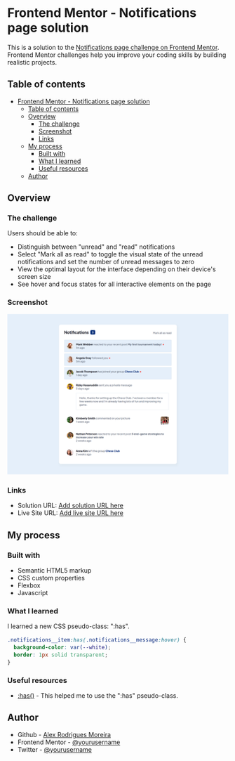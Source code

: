 # Frontend Mentor - Notifications page solution

This is a solution to the [Notifications page challenge on Frontend Mentor](https://www.frontendmentor.io/challenges/notifications-page-DqK5QAmKbC). Frontend Mentor challenges help you improve your coding skills by building realistic projects.

## Table of contents

- [Frontend Mentor - Notifications page solution](#frontend-mentor---notifications-page-solution)
  - [Table of contents](#table-of-contents)
  - [Overview](#overview)
    - [The challenge](#the-challenge)
    - [Screenshot](#screenshot)
    - [Links](#links)
  - [My process](#my-process)
    - [Built with](#built-with)
    - [What I learned](#what-i-learned)
    - [Useful resources](#useful-resources)
  - [Author](#author)

## Overview

### The challenge

Users should be able to:

- Distinguish between "unread" and "read" notifications
- Select "Mark all as read" to toggle the visual state of the unread notifications and set the number of unread messages to zero
- View the optimal layout for the interface depending on their device's screen size
- See hover and focus states for all interactive elements on the page

### Screenshot

![](./screenshot.png)

### Links

- Solution URL: [Add solution URL here](https://your-solution-url.com)
- Live Site URL: [Add live site URL here](https://alxrdev.github.io/notificationspage)

## My process

### Built with

- Semantic HTML5 markup
- CSS custom properties
- Flexbox
- Javascript

### What I learned

I learned a new CSS pseudo-class: ":has".

```css
.notifications__item:has(.notifications__message:hover) {
  background-color: var(--white);
  border: 1px solid transparent;
}
```

### Useful resources

- [:has()](https://developer.mozilla.org/en-US/docs/Web/CSS/:has) - This helped me to use the ":has" pseudo-class.

## Author

- Github - [Alex Rodrigues Moreira](https://www.github.com/alxrdev)
- Frontend Mentor - [@yourusername](https://www.frontendmentor.io/profile/alxrdev)
- Twitter - [@yourusername](https://www.twitter.com/alxrdev)
